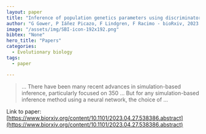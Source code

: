 ```yaml
---
layout: paper
title: "Inference of population genetics parameters using discriminator neural networks: an adversarial Monte Carlo approach"
author: "G Gower, P Iáñez Picazo, F Lindgren, F Racimo - bioRxiv, 2023 - biorxiv.org"
image: "/assets/img/SBI-icon-192x192.png"
bibtex: "None"
hero_title: "Papers"
categories:
  - Evolutionary biology
tags:
  - paper

---
```

>… There have been many recent advances in simulation-based inference, particularly focused on 350 … But for any simulation-based inference method using a neural network, the choice of …

Link to paper: [https://www.biorxiv.org/content/10.1101/2023.04.27.538386.abstract](https://www.biorxiv.org/content/10.1101/2023.04.27.538386.abstract)


